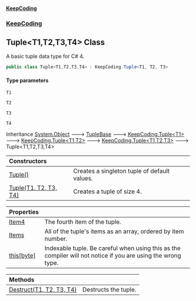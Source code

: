 #### [KeepCoding](index.md 'index')
### [KeepCoding](KeepCoding.md 'KeepCoding')
## Tuple&lt;T1,T2,T3,T4&gt; Class
A basic tuple data type for C# 4.   
```csharp
public class Tuple<T1,T2,T3,T4> : KeepCoding.Tuple<T1, T2, T3>
```
#### Type parameters
<a name='KeepCoding.Tuple.T1.T2.T3.T4..T1'></a>
`T1`  
  
<a name='KeepCoding.Tuple.T1.T2.T3.T4..T2'></a>
`T2`  
  
<a name='KeepCoding.Tuple.T1.T2.T3.T4..T3'></a>
`T3`  
  
<a name='KeepCoding.Tuple.T1.T2.T3.T4..T4'></a>
`T4`  
  

Inheritance [System.Object](https://docs.microsoft.com/en-us/dotnet/api/System.Object 'System.Object') &#129106; [TupleBase](TupleBase.md 'KeepCoding.Internal.TupleBase') &#129106; [KeepCoding.Tuple&lt;](Tuple.T..md 'KeepCoding.Tuple&lt;T&gt;')[T1](Tuple.T1.T2.T3.T4..md#KeepCoding.Tuple.T1.T2.T3.T4..T1 'KeepCoding.Tuple&lt;T1,T2,T3,T4&gt;.T1')[&gt;](Tuple.T..md 'KeepCoding.Tuple&lt;T&gt;') &#129106; [KeepCoding.Tuple&lt;](Tuple.T1.T2..md 'KeepCoding.Tuple&lt;T1,T2&gt;')[T1](Tuple.T1.T2.T3.T4..md#KeepCoding.Tuple.T1.T2.T3.T4..T1 'KeepCoding.Tuple&lt;T1,T2,T3,T4&gt;.T1')[,](Tuple.T1.T2..md 'KeepCoding.Tuple&lt;T1,T2&gt;')[T2](Tuple.T1.T2.T3.T4..md#KeepCoding.Tuple.T1.T2.T3.T4..T2 'KeepCoding.Tuple&lt;T1,T2,T3,T4&gt;.T2')[&gt;](Tuple.T1.T2..md 'KeepCoding.Tuple&lt;T1,T2&gt;') &#129106; [KeepCoding.Tuple&lt;](Tuple.T1.T2.T3..md 'KeepCoding.Tuple&lt;T1,T2,T3&gt;')[T1](Tuple.T1.T2.T3.T4..md#KeepCoding.Tuple.T1.T2.T3.T4..T1 'KeepCoding.Tuple&lt;T1,T2,T3,T4&gt;.T1')[,](Tuple.T1.T2.T3..md 'KeepCoding.Tuple&lt;T1,T2,T3&gt;')[T2](Tuple.T1.T2.T3.T4..md#KeepCoding.Tuple.T1.T2.T3.T4..T2 'KeepCoding.Tuple&lt;T1,T2,T3,T4&gt;.T2')[,](Tuple.T1.T2.T3..md 'KeepCoding.Tuple&lt;T1,T2,T3&gt;')[T3](Tuple.T1.T2.T3.T4..md#KeepCoding.Tuple.T1.T2.T3.T4..T3 'KeepCoding.Tuple&lt;T1,T2,T3,T4&gt;.T3')[&gt;](Tuple.T1.T2.T3..md 'KeepCoding.Tuple&lt;T1,T2,T3&gt;') &#129106; Tuple&lt;T1,T2,T3,T4&gt;  

| Constructors | |
| :--- | :--- |
| [Tuple()](Tuple.T1.T2.T3.T4..Tuple().md 'KeepCoding.Tuple&lt;T1,T2,T3,T4&gt;.Tuple()') | Creates a singleton tuple of default values.<br/> |
| [Tuple(T1, T2, T3, T4)](Tuple.T1.T2.T3.T4...ctor.9OcD.70Cjrt80ze+cd6iUQ.md 'KeepCoding.Tuple&lt;T1,T2,T3,T4&gt;.Tuple(T1, T2, T3, T4)') | Creates a tuple of size 4.<br/> |

| Properties | |
| :--- | :--- |
| [Item4](Tuple.T1.T2.T3.T4..Item4.md 'KeepCoding.Tuple&lt;T1,T2,T3,T4&gt;.Item4') | The fourth item of the tuple.<br/> |
| [Items](Tuple.T1.T2.T3.T4..Items.md 'KeepCoding.Tuple&lt;T1,T2,T3,T4&gt;.Items') | All of the tuple's items as an array, ordered by item number.<br/> |
| [this[byte]](Tuple.T1.T2.T3.T4..Item.p61vL6r2qKI0jh9zi.TZdQ.md 'KeepCoding.Tuple&lt;T1,T2,T3,T4&gt;.this[byte]') | Indexable tuple. Be careful when using this as the compiler will not notice if you are using the wrong type.<br/> |

| Methods | |
| :--- | :--- |
| [Destruct(T1, T2, T3, T4)](Tuple.T1.T2.T3.T4..Destruct.3rpoI8fkQKU4AADytA+qEA.md 'KeepCoding.Tuple&lt;T1,T2,T3,T4&gt;.Destruct(T1, T2, T3, T4)') | Destructs the tuple.<br/> |
